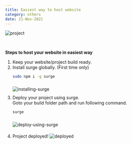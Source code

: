 ```yaml
---
title: Easiest way to host website
category: others
date: 21-Nov-2021
---
```


![project](https://user-images.githubusercontent.com/43666833/142752044-f6ffd64a-442c-46f0-bb40-1b37c405e828.png)

<br />

**Steps to host your website in easiest way**

1. Keep your website/project build ready.
2. Install surge globally. (First time only)
   ```zsh
   sudo npm i -g surge
   ```
   <img src='https://user-images.githubusercontent.com/43666833/142752056-4c84b0b8-3d1e-46b0-9b61-9cb87be2b2d8.gif' alt='installing-surge' style='margin: 10px 0' />
3. Deploy your project using surge.<br/>Goto your build folder path and run following command.
   ```zsh
   surge
   ```
   <img src='https://user-images.githubusercontent.com/43666833/142752171-405fb473-4f81-4f17-8e22-ecf09581702c.gif' alt='deploy-using-surge' style='margin: 10px 0' />
4. Project deployed!
   <img src='https://user-images.githubusercontent.com/43666833/142752204-7ba6d658-5de8-41b2-95ce-ef6cec8b2212.gif' alt='deployed' style='margin: 10px 0' />
